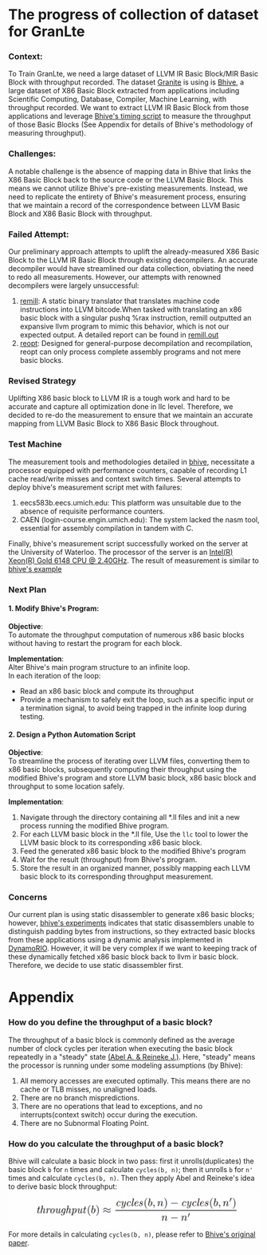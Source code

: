 # The progress of collection of dataset for GranLte

### Context:
To Train GranLte, we need a large dataset of LLVM IR Basic Block/MIR Basic Block with throughput recorded. The dataset [Granite](https://arxiv.org/abs/2210.03894) is using is [Bhive](https://github.com/ithemal/bhive), a large dataset of X86 Basic Block extracted from applications including  Scientific Computing, Database, Compiler, Machine Learning, with throughput recorded. We want to extract LLVM IR Basic Block from those applications and leverage [Bhive's timing script](https://github.com/ithemal/bhive/tree/master/timing-harness) to measure the throughput of those Basic Blocks (See Appendix for details of Bhive's methodology of measuring throughput).

### Challenges:
A notable challenge is the absence of mapping data in Bhive that links the X86 Basic Block back to the source code or the LLVM Basic Block. This means we cannot utilize Bhive's pre-existing measurements. Instead, we need to replicate the entirety of Bhive's measurement process, ensuring that we maintain a record of the correspondence between LLVM Basic Block and X86 Basic Block with throughput.

### Failed Attempt:
Our preliminary approach attempts to uplift the already-measured X86 Basic Block to the LLVM IR Basic Block through existing decompilers. An accurate decompiler would have streamlined our data collection, obviating the need to redo all measurements. However, our attempts with renowned decompilers were largely unsuccessful:
1. [remill](https://github.com/lifting-bits/remill): A static binary translator that translates machine code instructions into LLVM bitcode.When tasked with translating an x86 basic block with a singular pushq %rax instruction, remill outputted an expansive llvm program to mimic this behavior, which is not our expected output. A detailed report can be found in [remill.out](/remill.out)
2. [reopt](https://github.com/GaloisInc/reopt): Designed for general-purpose decompilation and recompilation, reopt can only process complete assembly programs and not mere basic blocks.


### Revised Strategy
Uplifting X86 basic block to LLVM IR is a tough work and hard to be accurate and capture all optimization done in llc level. Therefore, we decided to re-do the measurement to ensure that we maintain an accurate mapping from LLVM Basic Block to X86 Basic Block throughout.

### Test Machine
The measurement tools and methodologies detailed in [bhive](https://ieeexplore.ieee.org/document/9042166),  necessitate a processor equipped with performance counters, capable of recording L1 cache read/write misses and context switch times. Several attempts to deploy bhive's measurement script met with failures: 
1. eecs583b.eecs.umich.edu: This platform was unsuitable due to the absence of requisite performance counters.
2. CAEN (login-course.engin.umich.edu): The system lacked the nasm tool, essential for assembly compilation in tandem with C. 

Finally, bhive's measurement script successfully worked on the server at the University of Waterloo. The processor of the server is an [Intel(R) Xeon(R) Gold 6148 CPU @ 2.40GHz](https://ark.intel.com/content/www/us/en/ark/products/120489/intel-xeon-gold-6148-processor-27-5m-cache-2-40-ghz.html). The result of measurement is similar to [bhive's example](https://github.com/ithemal/bhive/tree/master/timing-harness#readme)

### Next Plan
#### 1. Modify Bhive's Program:
**Objective**:\
To automate the throughput computation of numerous x86 basic blocks without having to restart the program for each block.

**Implementation**:\
Alter Bhive's main program structure to an infinite loop. \
In each iteration of the loop:
* Read an x86 basic block and compute its throughput
* Provide a mechanism to safely exit the loop, such as a specific input or a termination signal, to avoid being trapped in the infinite loop during testing.

#### 2. Design a Python Automation Script
**Objective**:\
To streamline the process of iterating over LLVM files, converting them to x86 basic blocks, subsequently computing their throughput using the modified Bhive's program and store LLVM basic block, x86 basic block and throughput to some location safely.

**Implementation**:
1. Navigate through the directory containing all *.ll files and init a new process running the modified Bhive program.
2. For each LLVM basic block in the *.ll file, Use the `llc` tool to lower the LLVM basic block to its corresponding x86 basic block.
3. Feed the generated x86 basic block to the modified Bhive's program
4. Wait for the result (throughput) from Bhive's program. 
4. Store the result in an organized manner, possibly mapping each LLVM basic block to its corresponding throughput measurement.

### Concerns
Our current plan is using static disassembler to generate x86 basic blocks; however, [bhive's experiments](https://ieeexplore.ieee.org/document/9042166) indicates that static disassemblers unable to distinguish padding bytes from instructions, so they extracted basic blocks from these applications using a
dynamic analysis implemented in [DynamoRIO](https://github.com/DynamoRIO/dynamorio). However, it will be very complex if we want to keeping track of these dynamically fetched x86 basic block back to llvm ir basic block. Therefore, we decide to use static disassembler first.

# Appendix

### How do you define the throughput of a basic block?
The throughput of a basic block is commonly defined as the average
number of clock cycles per iteration when executing the basic block
repeatedly in a "steady" state [(Abel A. & Reineke J.)](https://arxiv.org/pdf/2107.14210.pdf). Here, "steady" means the processor is running under some modeling assumptions (by Bhive):
1. All memory accesses are executed optimally. This means there are no cache or TLB misses, no unaligned loads.
2. There are no branch mispredictions.
3. There are no operations that lead to exceptions, and no interrupts(context switch) occur during the execution.
4. There are no Subnormal Floating Point.

### How do you calculate the throughput of a basic block?
Bhive will calculate a basic block in two pass: first it unrolls(duplicates) the basic block `b` for `n` times and calculate `cycles(b, n)`; then it unrolls `b` for `n'` times and calculate `cycles(b, n)`. Then they apply Abel and Reineke's idea to derive basic block throughput: 
![image](BB_cycle_formula.png "BB cycle formula")  
For more details in calculating `cycles(b, n)`, please refer to [Bhive's original paper](https://ieeexplore.ieee.org/document/9042166).
